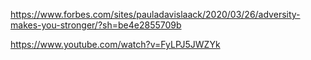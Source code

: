 https://www.forbes.com/sites/pauladavislaack/2020/03/26/adversity-makes-you-stronger/?sh=be4e2855709b

https://www.youtube.com/watch?v=FyLPJ5JWZYk
